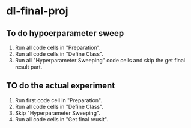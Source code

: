 # dl-final-proj

## To do hypoerparameter sweep
1. Run all code cells in "Preparation".
2. Run all code cells in "Define Class".
3. Run all "Hyperparameter Sweeping" code cells and skip the get final result part.

## TO do the actual experiment
1. Run first code cell in "Preparation".
2. Run all code cells in "Define Class".
3. Skip "Hyperparameter Sweeping".
4. Run all code cells in "Get final reuslt".
